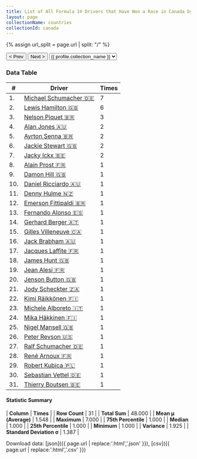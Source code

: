 ```yaml
---
title: List of All Formula 1® Drivers that Have Won a Race in Canada by Number of Times
layout: page
collectionName: countries
collectionId: canada
---
```


{% assign url_split = page.url | split: "/" %}
<div id="collection-navigation">
<button onclick="selector.options[selector.selectedIndex-1].value && (window.location = selector.options[selector.selectedIndex-1].value);">&lt; Prev</button>
<button onclick="selector.options[selector.selectedIndex+1].value && (window.location = selector.options[selector.selectedIndex+1].value);">Next &gt;</button>
<select id="selector" onchange="this.options[this.selectedIndex].value && (window.location = this.options[this.selectedIndex].value);">
  {% for collectionId in site.data[page.collectionName].refs %}
    {% if collectionId == page.collectionId %}
      {% assign selected = "selected" %}
    {% else %}
      {% assign selected = "" %}
    {% endif %}
    {% assign profile = site.data[page.collectionName][collectionId].profile %}
    <option value="/f1/{{ page.collectionName }}/{{ collectionId }}/{{ url_split[4] }}" {{ selected }}>{{ profile.collection_name }}</option>
  {% endfor %}
</select>
</div>

<canvas id="chart" width="400" height="180"></canvas>
<script>
var data = {
  "labels" : [
    "Michael Schumacher",
    "Lewis Hamilton",
    "Nelson Piquet",
    "Alan Jones",
    "Ayrton Senna",
    "Jackie Stewart",
    "Jacky Ickx",
    "Alain Prost",
    "Damon Hill",
    "Daniel Ricciardo",
    "Denny Hulme",
    "Emerson Fittipaldi",
    "Fernando Alonso",
    "Gerhard Berger",
    "Gilles Villeneuve",
    "Jack Brabham",
    "Jacques Laffite",
    "James Hunt",
    "Jean Alesi",
    "Jenson Button",
    "Jody Scheckter",
    "Kimi Räikkönen",
    "Michele Alboreto",
    "Mika Häkkinen",
    "Nigel Mansell",
    "Peter Revson",
    "Ralf Schumacher",
    "René Arnoux",
    "Robert Kubica",
    "Sebastian Vettel",
    "Thierry Boutsen"
  ],
  "datasets" : [
    {
      "label" : "Times",
      "data" : [
        7,
        6,
        3,
        2,
        2,
        2,
        2,
        1,
        1,
        1,
        1,
        1,
        1,
        1,
        1,
        1,
        1,
        1,
        1,
        1,
        1,
        1,
        1,
        1,
        1,
        1,
        1,
        1,
        1,
        1,
        1
      ],
      "borderColor" : [
        "#1D181E",
        "#1D181E",
        "#1D181E",
        "#1D181E",
        "#1D181E",
        "#1D181E",
        "#1D181E",
        "#1D181E",
        "#1D181E",
        "#1D181E",
        "#1D181E",
        "#1D181E",
        "#1D181E",
        "#1D181E",
        "#1D181E",
        "#1D181E",
        "#1D181E",
        "#1D181E",
        "#1D181E",
        "#1D181E",
        "#1D181E",
        "#1D181E",
        "#1D181E",
        "#1D181E",
        "#1D181E",
        "#1D181E",
        "#1D181E",
        "#1D181E",
        "#1D181E",
        "#1D181E",
        "#1D181E"
      ],
      "borderWidth" : 1,
      "backgroundColor" : [
        "#9C8E8D",
        "#9C8E8D",
        "#9C8E8D",
        "#9C8E8D",
        "#9C8E8D",
        "#9C8E8D",
        "#9C8E8D",
        "#9C8E8D",
        "#9C8E8D",
        "#9C8E8D",
        "#9C8E8D",
        "#9C8E8D",
        "#9C8E8D",
        "#9C8E8D",
        "#9C8E8D",
        "#9C8E8D",
        "#9C8E8D",
        "#9C8E8D",
        "#9C8E8D",
        "#9C8E8D",
        "#9C8E8D",
        "#9C8E8D",
        "#9C8E8D",
        "#9C8E8D",
        "#9C8E8D",
        "#9C8E8D",
        "#9C8E8D",
        "#9C8E8D",
        "#9C8E8D",
        "#9C8E8D",
        "#9C8E8D"
      ]
    }
  ]
};
var options = {
  legend: {
    display: false
  },
  scales: {
    xAxes: [{
      ticks: {
        beginAtZero: true,
        maxRotation: 180,
        display: window.innerWidth > 800
      }
    }],
    yAxes: [{
      ticks: {
        beginAtZero: true
      }
    }]
  },
  onResize: function(chart, size) {
    chart.options.scales.xAxes[0].ticks.display = size.width > 800;
  }
};
var chart = new Chart("chart", {
    data: data,
    type: 'bar',
    options: options
});
</script>



### Data Table

| # | Driver | Times |
|--|--|--|
| 1. | [Michael Schumacher 🇩🇪](/f1/drivers/michael_schumacher) | 7 |
| 2. | [Lewis Hamilton 🇬🇧](/f1/drivers/hamilton) | 6 |
| 3. | [Nelson Piquet 🇧🇷](/f1/drivers/piquet) | 3 |
| 4. | [Alan Jones 🇦🇺](/f1/drivers/jones) | 2 |
| 5. | [Ayrton Senna 🇧🇷](/f1/drivers/senna) | 2 |
| 6. | [Jackie Stewart 🇬🇧](/f1/drivers/stewart) | 2 |
| 7. | [Jacky Ickx 🇧🇪](/f1/drivers/ickx) | 2 |
| 8. | [Alain Prost 🇫🇷](/f1/drivers/prost) | 1 |
| 9. | [Damon Hill 🇬🇧](/f1/drivers/damon_hill) | 1 |
| 10. | [Daniel Ricciardo 🇦🇺](/f1/drivers/ricciardo) | 1 |
| 11. | [Denny Hulme 🇳🇿](/f1/drivers/hulme) | 1 |
| 12. | [Emerson Fittipaldi 🇧🇷](/f1/drivers/emerson_fittipaldi) | 1 |
| 13. | [Fernando Alonso 🇪🇸](/f1/drivers/alonso) | 1 |
| 14. | [Gerhard Berger 🇦🇹](/f1/drivers/berger) | 1 |
| 15. | [Gilles Villeneuve 🇨🇦](/f1/drivers/gilles_villeneuve) | 1 |
| 16. | [Jack Brabham 🇦🇺](/f1/drivers/jack_brabham) | 1 |
| 17. | [Jacques Laffite 🇫🇷](/f1/drivers/laffite) | 1 |
| 18. | [James Hunt 🇬🇧](/f1/drivers/hunt) | 1 |
| 19. | [Jean Alesi 🇫🇷](/f1/drivers/alesi) | 1 |
| 20. | [Jenson Button 🇬🇧](/f1/drivers/button) | 1 |
| 21. | [Jody Scheckter 🇿🇦](/f1/drivers/scheckter) | 1 |
| 22. | [Kimi Räikkönen 🇫🇮](/f1/drivers/raikkonen) | 1 |
| 23. | [Michele Alboreto 🇮🇹](/f1/drivers/alboreto) | 1 |
| 24. | [Mika Häkkinen 🇫🇮](/f1/drivers/hakkinen) | 1 |
| 25. | [Nigel Mansell 🇬🇧](/f1/drivers/mansell) | 1 |
| 26. | [Peter Revson 🇺🇸](/f1/drivers/revson) | 1 |
| 27. | [Ralf Schumacher 🇩🇪](/f1/drivers/ralf_schumacher) | 1 |
| 28. | [René Arnoux 🇫🇷](/f1/drivers/arnoux) | 1 |
| 29. | [Robert Kubica 🇵🇱](/f1/drivers/kubica) | 1 |
| 30. | [Sebastian Vettel 🇩🇪](/f1/drivers/vettel) | 1 |
| 31. | [Thierry Boutsen 🇧🇪](/f1/drivers/boutsen) | 1 |

#### Statistic Summary

| **Column** | **Times** |
| **Row Count** | 31 |
| **Total Sum** | 48.000 |
| **Mean μ (Average)** | 1.548 |
| **Maximum** | 7.000 |
| **75th Percentile** | 1.000 |
| **Median** | 1.000 |
| **25th Percentile** | 1.000 |
| **Minimum** | 1.000 |
| **Variance** | 1.925 |
| **Standard Deviation σ** | 1.387 |

Download data: [json]({{ page.url | replace:'.html','.json' }}), [csv]({{ page.url | replace:'.html','.csv' }})
